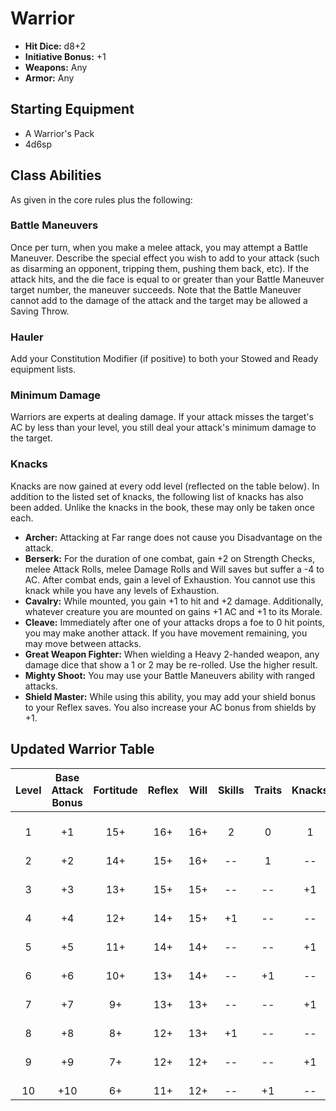 # Warrior

- **Hit Dice:** d8+2
- **Initiative Bonus:** +1
- **Weapons:** Any
- **Armor:** Any

## Starting Equipment
- A Warrior's Pack
- 4d6sp

## Class Abilities
As given in the core rules plus the following:

### Battle Maneuvers
Once per turn, when you make a melee attack, you may attempt a Battle Maneuver.  Describe the special effect you wish to add to your attack (such as disarming an opponent, tripping them, pushing them back, etc).  If the attack hits, and the die face is equal to or greater than your Battle Maneuver target number, the maneuver succeeds.  Note that the Battle Maneuver cannot add to the damage of the attack and the target may be allowed a Saving Throw.

### Hauler
Add your Constitution Modifier (if positive) to both your Stowed and Ready equipment lists.

### Minimum Damage
Warriors are experts at dealing damage.  If your attack misses the target's AC by less than your level, you still deal your attack's minimum damage to the target.

### Knacks
Knacks are now gained at every odd level (reflected on the table below).  In addition to the listed set of knacks, the following list of knacks has also been added.  Unlike the knacks in the book, these may only be taken once each.
- **Archer:** Attacking at Far range does not cause you Disadvantage on the attack.
- **Berserk:** For the duration of one combat, gain +2 on Strength Checks, melee Attack Rolls, melee Damage Rolls and Will saves but suffer a -4 to AC.  After combat ends, gain a level of Exhaustion.  You cannot use this knack while you have any levels of Exhaustion.
- **Cavalry:** While mounted, you gain +1 to hit and +2 damage.  Additionally, whatever creature you are mounted on gains +1 AC and +1 to its Morale.
- **Cleave:** Immediately after one of your attacks drops a foe to 0 hit points, you may make another attack. If you have movement remaining, you may move between attacks.
- **Great Weapon Fighter:** When wielding a Heavy 2-handed weapon, any damage dice that show a 1 or 2 may be re-rolled.  Use the higher result.
- **Mighty Shoot:** You may use your Battle Maneuvers ability with ranged attacks.
- **Shield Master:** While using this ability, you may add your shield bonus to your Reflex saves.  You also increase your AC bonus from shields by +1.

## Updated Warrior Table
| Level | Base<br/>Attack<br/>Bonus | Fortitude | Reflex | Will | Skills | Traits | Knacks | Notes |
|:-----:|:-------------------------:|:---------:|:------:|:----:|:------:|:------:|:------:|:------|
|   1   |  +1                       | 15+       | 16+    | 16+  | 2      | 0      | 1      | Battle Maneuver 14+ |
|   2   |  +2                       | 14+       | 15+    | 16+  | --     | 1      | --     |  |
|   3   |  +3                       | 13+       | 15+    | 15+  | --     | --     | +1     | Battle Maneuver 12+ |
|   4   |  +4                       | 12+       | 14+    | 15+  | +1     | --     | --     |  |
|   5   |  +5                       | 11+       | 14+    | 14+  | --     | --     | +1     | Battle Maneuver 10+ |
|   6   |  +6                       | 10+       | 13+    | 14+  | --     | +1     | --     |  |
|   7   |  +7                       |  9+       | 13+    | 13+  | --     | --     | +1     | Battle Maneuver 9+ |
|   8   |  +8                       |  8+       | 12+    | 13+  | +1     | --     | --     |  |
|   9   |  +9                       |  7+       | 12+    | 12+  | --     | --     | +1     | Battle Maneuver 8+ |
|  10   | +10                       |  6+       | 11+    | 12+  | --     | +1     | --     |  |

